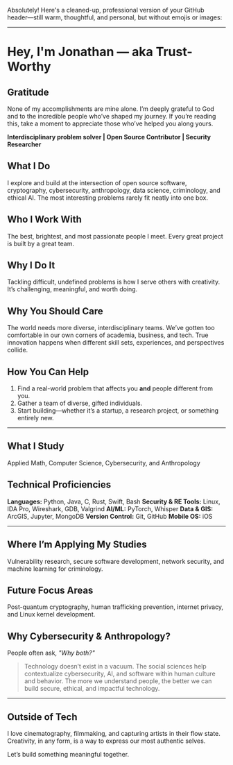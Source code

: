 Absolutely! Here's a cleaned-up, professional version of your GitHub header—still warm, thoughtful, and personal, but without emojis or images:

---

# Hey, I'm Jonathan — aka Trust-Worthy

## Gratitude

None of my accomplishments are mine alone. I’m deeply grateful to God and to the incredible people who’ve shaped my journey. If you’re reading this, take a moment to appreciate those who’ve helped you along yours.

**Interdisciplinary problem solver | Open Source Contributor | Security Researcher**

## What I Do

I explore and build at the intersection of open source software, cryptography, cybersecurity, anthropology, data science, criminology, and ethical AI. The most interesting problems rarely fit neatly into one box.

## Who I Work With

The best, brightest, and most passionate people I meet. Every great project is built by a great team.

## Why I Do It

Tackling difficult, undefined problems is how I serve others with creativity. It’s challenging, meaningful, and worth doing.

## Why You Should Care

The world needs more diverse, interdisciplinary teams. We’ve gotten too comfortable in our own corners of academia, business, and tech. True innovation happens when different skill sets, experiences, and perspectives collide.

## How You Can Help

1. Find a real-world problem that affects you **and** people different from you.
2. Gather a team of diverse, gifted individuals.
3. Start building—whether it’s a startup, a research project, or something entirely new.

---

## What I Study

Applied Math, Computer Science, Cybersecurity, and Anthropology

## Technical Proficiencies

**Languages:** Python, Java, C, Rust, Swift, Bash
**Security & RE Tools:** Linux, IDA Pro, Wireshark, GDB, Valgrind
**AI/ML:** PyTorch, Whisper
**Data & GIS:** ArcGIS, Jupyter, MongoDB
**Version Control:** Git, GitHub
**Mobile OS:** iOS

---

## Where I’m Applying My Studies

Vulnerability research, secure software development, network security, and machine learning for criminology.

## Future Focus Areas

Post-quantum cryptography, human trafficking prevention, internet privacy, and Linux kernel development.

## Why Cybersecurity & Anthropology?

People often ask, *"Why both?"*

> Technology doesn’t exist in a vacuum. The social sciences help contextualize cybersecurity, AI, and software within human culture and behavior. The more we understand people, the better we can build secure, ethical, and impactful technology.

---

## Outside of Tech

I love cinematography, filmmaking, and capturing artists in their flow state. Creativity, in any form, is a way to express our most authentic selves.

Let’s build something meaningful together.
